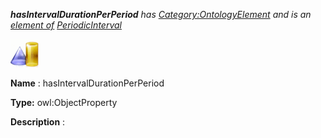 ___hasIntervalDurationPerPeriod__ 
 has
 [Category:OntologyElement](../../Category/OntologyElement "Category:OntologyElement") 
 and is an
 [element of](../../Property/ElementOf "Property:ElementOf") 
[PeriodicInterval](../../Submissions/PeriodicInterval "Submissions:PeriodicInterval")_




  





[![ObjectProperty](../public/images/thumb/c/c3/ObjectProperty.gif/45px-ObjectProperty.gif)](../../Image/ObjectProperty.gif "ObjectProperty")


__Name__ 
 : hasIntervalDurationPerPeriod
 



__Type:__ 
 owl:ObjectProperty
 



__Description__ 
 :